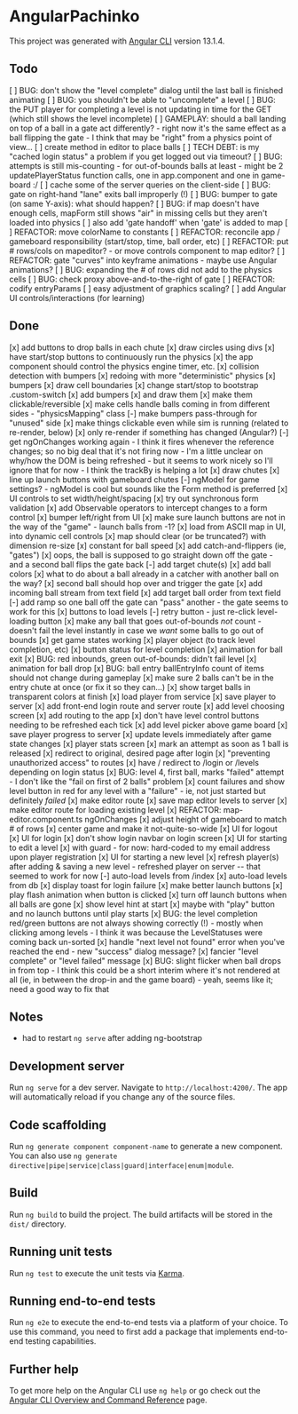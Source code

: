 # AngularPachinko

This project was generated with [Angular CLI](https://github.com/angular/angular-cli) version 13.1.4.

## Todo

[ ] BUG: don't show the "level complete" dialog until the last ball is finished animating
[ ] BUG: you shouldn't be able to "uncomplete" a level
[ ] BUG: the PUT player for completing a level is not updating in time for the GET (which still shows the level incomplete)
[ ] GAMEPLAY: should a ball landing on top of a ball in a gate act differently?
    - right now it's the same effect as a ball flipping the gate
        - I think that may be "right" from a physics point of view...
[ ] create method in editor to place balls
[ ] TECH DEBT: is my "cached login status" a problem if you get logged out via timeout?
[ ] BUG: attempts is still mis-counting
     - for out-of-bounds balls at least
     - might be 2 updatePlayerStatus function calls, one in app.component and one in game-board :/
[ ] cache some of the server queries on the client-side
[ ] BUG: gate on right-hand "lane" exits ball improperly (!)
[ ] BUG: bumper to gate (on same Y-axis): what should happen?
[ ] BUG: if map doesn't have enough cells, mapForm still shows "air" in missing cells but they aren't loaded into physics
[ ] also add 'gate handoff' when 'gate' is added to map
[ ] REFACTOR: move colorName to constants
[ ] REFACTOR: reconcile app / gameboard responsibility (start/stop, time, ball order, etc)
[ ] REFACTOR: put # rows/cols on mapeditor?
    - or move controls component to map editor?
[ ] REFACTOR: gate "curves" into keyframe animations
    - maybe use Angular animations?
[ ] BUG: expanding the # of rows did not add to the physics cells
[ ] BUG: check proxy above-and-to-the-right of gate
[ ] REFACTOR: codify entryParams
[ ] easy adjustment of graphics scaling?
[ ] add Angular UI controls/interactions (for learning)

## Done

[x] add buttons to drop balls in each chute
[x] draw circles using divs
[x] have start/stop buttons to continuously run the physics
    [x] the app component should control the physics engine timer, etc.
[x] collision detection with bumpers
[x] redoing with more "deterministic" physics
    [x] bumpers
    [x] draw cell boundaries
[x] change start/stop to bootstrap .custom-switch
[x] add bumpers
    [x] and draw them
    [x] make them clickable/reversible
[x] make cells handle balls coming in from different sides
    - "physicsMapping" class
[-] make bumpers pass-through for "unused" side
[x] make things clickable even while sim is running (related to re-render, below)
[x] only re-render if something has changed (Angular?)
[-] get ngOnChanges working again
    - I think it fires whenever the reference changes; so no big deal that it's not firing now
    - I'm a little unclear on why/how the DOM is being refreshed
    - but it seems to work nicely so I'll ignore that for now
      - I think the trackBy is helping a lot
[x] draw chutes
[x] line up launch buttons with gameboard chutes
[-] ngModel for game settings?
    - ngModel is cool but sounds like the Form method is preferred
[x] UI controls to set width/height/spacing
    [x] try out synchronous form validation
    [x] add Observable operators to intercept changes to a form control
[x] bumper left/right from UI
[x] make sure launch buttons are not in the way of the "game"
    - launch balls from -1?
[x] load from ASCII map in UI, into dynamic cell controls
[x] map should clear (or be truncated?) with dimension re-size
[x] constant for ball speed
[x] add catch-and-flippers (ie, "gates")
[x] oops, the ball is supposed to go straight down off the gate
    - and a second ball flips the gate back
[-] add target chute(s)
[x] add ball colors
[x] what to do about a ball already in a catcher with another ball on the way?
    [x] second ball should hop over and trigger the gate
[x] add incoming ball stream from text field
[x] add target ball order from text field
[-] add ramp so one ball off the gate can "pass" another
    - the gate seems to work for this
[x] buttons to load levels
[-] retry button
    - just re-click level-loading button
[x] make any ball that goes out-of-bounds *not* count
    - doesn't fail the level instantly in case we *want* some balls to go out of bounds
[x] get game states working
[x] player object (to track level completion, etc)
[x] button status for level completion
[x] animation for ball exit
[x] BUG: red inbounds, green out-of-bounds: didn't fail level
[x] animation for ball drop
[x] BUG: ball entry ballEntryInfo count of items should not change during gameplay
[x] make sure 2 balls can't be in the entry chute at once (or fix it so they can...)
[x] show target balls in transparent colors at finish
[x] load player from service
[x] save player to server
[x] add front-end login route and server route
[x] add level choosing screen
[x] add routing to the app
[x] don't have level control buttons needing to be refreshed each tick
[x] add level picker above game board
[x] save player progress to server
[x] update levels immediately after game state changes
[x] player stats screen
[x] mark an attempt as soon as 1 ball is released
[x] redirect to original, desired page after login
[x] "preventing unauthorized access" to routes
[x] have / redirect to /login or /levels depending on login status
[x] BUG: level 4, first ball, marks "failed" attempt
    - I don't like the "fail on first of 2 balls" problem
[x] count failures and show level button in red for any level with a "failure"
    - ie, not just started but definitely *failed*
[x] make editor route
[x] save map editor levels to server
[x] make editor route for loading existing level
[x] REFACTOR: map-editor.component.ts ngOnChanges
[x] adjust height of gameboard to match # of rows
[x] center game and make it not-quite-so-wide
[x] UI for logout
[x] UI for login
    [x] don't show login navbar on login screen
[x] UI for starting to edit a level
    [x] with guard
        - for now: hard-coded to my email address upon player registration
[x] UI for starting a new level
[x] refresh player(s) after adding & saving a new level
    - refreshed player on server -- that seemed to work for now
[-] auto-load levels from /index
[x] auto-load levels from db
[x] display toast for login failure
[x] make better launch buttons
    [x] play flash animation when button is clicked
    [x] turn off launch buttons when all balls are gone
[x] show level hint at start
    [x] maybe with "play" button and no launch buttons until play starts
[x] BUG: the level completion red/green buttons are not always showing correctly (!)
    - mostly when clicking among levels
    - I think it was because the LevelStatuses were coming back un-sorted
[x] handle "next level not found" error when you've reached the end
    - new "success" dialog message?
[x] fancier "level complete" or "level failed" message
[x] BUG: slight flicker when ball drops in from top
    - I think this could be a short interim where it's not rendered at all (ie, in between the drop-in and the game board)
      - yeah, seems like it; need a good way to fix that

## Notes

- had to restart `ng serve` after adding ng-bootstrap

## Development server

Run `ng serve` for a dev server. Navigate to `http://localhost:4200/`. The app will automatically reload if you change any of the source files.

## Code scaffolding

Run `ng generate component component-name` to generate a new component. You can also use `ng generate directive|pipe|service|class|guard|interface|enum|module`.

## Build

Run `ng build` to build the project. The build artifacts will be stored in the `dist/` directory.

## Running unit tests

Run `ng test` to execute the unit tests via [Karma](https://karma-runner.github.io).

## Running end-to-end tests

Run `ng e2e` to execute the end-to-end tests via a platform of your choice. To use this command, you need to first add a package that implements end-to-end testing capabilities.

## Further help

To get more help on the Angular CLI use `ng help` or go check out the [Angular CLI Overview and Command Reference](https://angular.io/cli) page.
